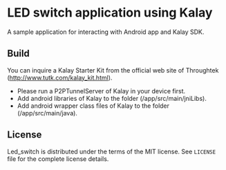 # LED switch application using Kalay 

A sample application for interacting with Android app and Kalay SDK.

## Build
You can inquire a Kalay Starter Kit from the official web site of Throughtek (http://www.tutk.com/kalay_kit.html).

* Please run a P2PTunnelServer of Kalay in your device first.
* Add android libraries of Kalay to the folder (/app/src/main/jniLibs).
* Add android wrapper class files of Kalay to the folder (/app/src/main/java).

## License
Led_switch is distributed under the terms of the MIT license.
See `LICENSE` file for the complete license details.
